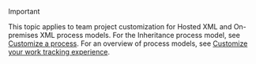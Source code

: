 

>[!IMPORTANT]  
>This topic applies to team project customization for Hosted XML and On-premises XML process models. For the Inheritance process model, see [Customize a process](../process/customize-process.md). For an overview of process models, see [Customize your work tracking experience](../customize/customize-work.md).  


